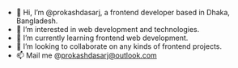 - 👋 Hi, I’m @prokashdasarj, a frontend developer based in Dhaka, Bangladesh.
- 👀 I’m interested in web development and technologies.
- 🌱 I’m currently learning frontend web development.
- 💞️ I’m looking to collaborate on any kinds of frontend projects.
- 📫 Mail me @prokashdasarj@outlook.com

<!---
prokashdasarj/prokashdasarj is a ✨ special ✨ repository because its `README.md` (this file) appears on your GitHub profile.
You can click the Preview link to take a look at your changes.
--->
